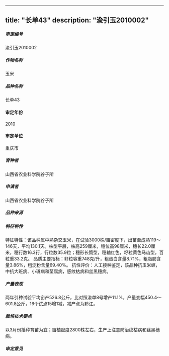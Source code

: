 
---
title: "长单43"
description: "渝引玉2010002"
---
##### 审定编号 
渝引玉2010002

##### 作物名称
玉米

##### 品种名称
长单43

#### 审定年份
2010	

#### 审定单位
重庆市

##### 育种者
山西省农业科学院谷子所

##### 申请者
山西省农业科学院谷子所

##### 品种来源


##### 特征特性
特征特性：该品种属中熟杂交玉米，在试验3000株/亩密度下，出苗至成熟119～146天，平均130.1天。株型平展，株高259厘米，穗位高98厘米，穗长22.0厘米，穗行数16.3行，行粒数35.9粒；穗形长筒型，穗轴红色，籽粒黄色马齿型，百粒重33.2克。
品质主要指标：籽粒容重748克/升，粗蛋白含量8.71%，粗脂肪含量3.86%，粗淀粉含量69.40%。
抗性评价：人工接种鉴定，该品种抗玉米螟，中抗大班病、小斑病和茎腐病，感纹枯病和丝黑穗病。


##### 产量表现
两年引种试验平均亩产526.8公斤，比对照渝单8号增产11.1%，产量变幅450.4～601.8公斤，16个试点15增1减，减产点为黔江。

##### 栽培技术要点
以3月份播种育苗为宜；亩植密度2800株左右，生产上注意防治纹枯病和丝黑穗病。

##### 审定意见



